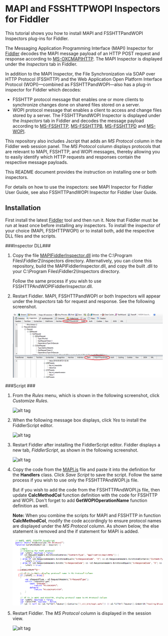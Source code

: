 # MAPI and FSSHTTPWOPI Inspectors for Fiddler
This tutorial shows you how to install MAPI and FSSHTTPandWOPI Inspectors plug-ins for Fiddler.

The Messaging Application Programming Interface (MAPI) Inspector for [Fiddler](http://www.telerik.com/fiddler) decodes the MAPI message payload of an HTTP POST request and response according to [MS-OXCMAPIHTTP](https://msdn.microsoft.com/en-us/library/Dn530952(v=EXCHG.80).aspx). The MAPI Inspector is displayed under the *Inspectors* tab in Fiddler.

In addition to the MAPI Inspector, the File Synchronization via SOAP over HTTP Protocol (FSSHTTP) and the Web Application Open Platform Interface Protocol (WOPI)—combined as FSSHTTPandWOPI—also has a plug-in inspector for Fiddler which decodes:
* FSSHTTP protocol message that enables one or more clients to synchronize changes done on shared files stored on a server.
* WOPI protocol message that enables a client to access and change files stored by a server. 
The FSSHTTPandWOPI Inspector is displayed under the *Inspectors* tab in Fiddler and decodes the message payload according to [MS-FSSHTTP](https://msdn.microsoft.com/en-us/library/dd943623%28v=office.12%29.aspx), [MS-FSSHTTPB](https://msdn.microsoft.com/en-us/library/dd965780%28v=office.12%29.aspx), [MS-FSSHTTPD](https://msdn.microsoft.com/en-us/library/ee365790%28v=office.12%29.aspx) and [MS-WOPI](https://msdn.microsoft.com/en-us/library/hh622722%28v=office.12%29.aspx).

This repository also includes Jscript that adds an *MS Protocol* column in the Fiddler web session panel. The *MS Protocol* column displays protocols that are relevant to MAPI, FSSHTTP, and WOPI messages, thereby allowing you to easily identify which HTTP requests and responses contain the respective message payloads.

This README document provides the instruction on installing one or both inspectors. 

For details on how to use the inspectors: see MAPI Inspector for Fiddler User Guide, see also FSSHTTPandWOPI Inspector for Fiddler User Guide.

## Installation 
First install the latest [Fiddler](http://www.telerik.com/fiddler) tool and then run it. Note that Fiddler must be run at least once before installing any inspectors. To install the inspector of your choice (MAPI, FSSHTTPWOPI) or to install both, add the respective DLL files and the scripts.

###Inspector DLL###
1. Copy the file [MAPIFiddlerInspector.dll](https://github.com/OfficeDev/MAPI-Inspector-for-Fiddler/blob/master/MAPIFiddlerInspector.dll) into the C:\Program Files\Fiddler2\Inspectors directory. Alternatively, you can clone this repository, build the MAPIFiddlerInspector.dll, and copy the built .dll to your C:\Program Files\Fiddler2\Inspectors directory.

   Follow the same process if you wish to use FSSHTTPAndWOPIFiddlerInspector.dll.

2. Restart Fiddler. MAPI, FSSHTTPandWOPI or both Inspectors will appear under the *Inspectors* tab for request and response. See the following screenshot.

    ![alt tag](/README-Images/InspectorsTabs.png)

###Script ###

1. From the *Rules* menu, which is shown in the following screenshot, click *Customize Rules*.
    
    ![alt tag](/README-Images/Figure2-mapiscript.png)

2. When the following message box displays, click *Yes* to install the FiddlerScript editor.

    ![alt tag](/README-Images/Figure3-mapiscript.png)

3. Restart Fiddler after installing the FiddlerScript editor. Fiddler displays a new tab, *FiddlerScript*, as shown in the following screenshot. 

    ![alt tag](/README-Images/Figure4-mapiscript.png)

4. Copy the code from the [MAPI.js](https://github.com/OfficeDev/MAPI-Inspector-for-Fiddler/blob/master/MAPI.js) file and paste it into the definition for the **Handlers** class. Click *Save Script* to save the script. Follow the same process if you wish to use only the FSSHTTPAndWOPI.js file.

   But if you wish to add the code from the FSSHTTPAndWOPI.js file, then update **CalcMethodCol** function definition with the code for FSSHTTP and WOPI. Don't forget to add **GetWOPIOperationName** function definition as well.

   **Note:** When you combine the scripts for MAPI and FSSHTTP in function **CalcMethodCol**, modify the code accordingly to ensure protocol names are displayed under the *MS Protocol* column. As shown below, the else statement is removed and the if statement for MAPI is added.
   
   ![alt tag](/README-Images/ScriptMAPIAndFSSHTTP.png)

5. Restart Fiddler. The *MS Protocol* column is displayed in the session view.


    ![alt tag](/README-Images/Figure5-mapiscript.png)

